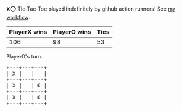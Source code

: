 :x::o: Tic-Tac-Toe played indefinitely by github action runners! See [my workflow](.github/workflows/play.yaml).

|PlayerX wins|PlayerO wins|Ties|
|-|-|-|
|106|98|53|

PlayerO's turn.

<pre>
+---+---+---+
| X |   |   |
+---+---+---+
| X |   | O |
+---+---+---+
| X |   | O |
+---+---+---+
</pre>